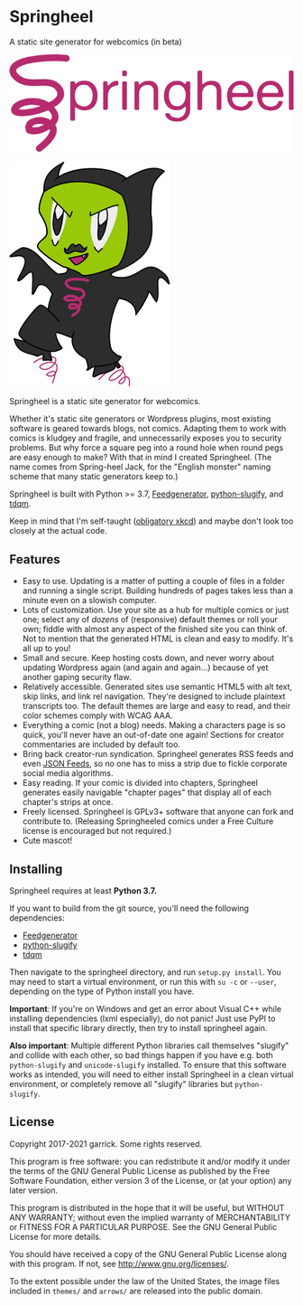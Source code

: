 # Springheel
A static site generator for webcomics (in beta)

![](springheel-logo.svg)

![](jackie.svg)

Springheel is a static site generator for webcomics.

Whether it's static site generators or Wordpress plugins, most existing software is geared towards blogs, not comics. Adapting them to work with comics is kludgey and fragile, and unnecessarily exposes you to security problems. But why force a square peg into a round hole when round pegs are easy enough to make? With that in mind I created Springheel. (The name comes from Spring-heel Jack, for the "English monster" naming scheme that many static generators keep to.)

Springheel is built with Python >= 3.7, [Feedgenerator](https://pypi.org/project/feedgen), [python-slugify](https://pypi.org/project/python-slugify), and [tdqm](https://pypi.org/project/tqdm).

Keep in mind that I'm self-taught \([obligatory xkcd](http://www.xkcd.com/1513/)\) and maybe don't look too closely at the actual code.

## Features

+ Easy to use. Updating is a matter of putting a couple of files in a folder and running a single script. Building hundreds of pages takes less than a minute even on a slowish computer.
+ Lots of customization. Use your site as a hub for multiple comics or just one; select any of *dozens* of (responsive) default themes or roll your own; fiddle with almost any aspect of the finished site you can think of. Not to mention that the generated HTML is clean and easy to modify. It's all up to you!
+ Small and secure. Keep hosting costs down, and never worry about updating Wordpress again (and again and again...) because of yet another gaping security flaw.
+ Relatively accessible. Generated sites use semantic HTML5 with alt text, skip links, and link rel navigation. They're designed to include plaintext transcripts too. The default themes are large and easy to read, and their color schemes comply with WCAG AAA.
+ Everything a comic (not a blog) needs. Making a characters page is so quick, you'll never have an out-of-date one again! Sections for creator commentaries are included by default too.
+ Bring back creator-run syndication. Springheel generates RSS feeds and even [JSON Feeds](https://jsonfeed.org/), so no one has to miss a strip due to fickle corporate social media algorithms.
+ Easy reading. If your comic is divided into chapters, Springheel generates easily navigable "chapter pages" that display all of each chapter's strips at once.
+ Freely licensed. Springheel is GPLv3+ software that anyone can fork and contribute to. (Releasing Springheeled comics under a Free Culture license is encouraged but not required.)
+ Cute mascot!

## Installing

Springheel requires at least **Python 3.7.**

If you want to build from the git source, you'll need the following dependencies:

+ [Feedgenerator](https://pypi.org/project/feedgen)
+ [python-slugify](https://pypi.org/project/python-slugify)
+ [tdqm](https://pypi.org/project/tqdm)

Then navigate to the springheel directory, and run `setup.py install`. You may need to start a virtual environment, or run this with `su -c` or `--user`, depending on the type of Python install you have.

**Important**: If you're on Windows and get an error about Visual C++ while installing dependencies (lxml especially), do not panic! Just use PyPI to install that specific library directly, then try to install springheel again.

**Also important**: Multiple different Python libraries call themselves "slugify" and collide with each other, so bad things happen if you have e.g. both `python-slugify` and `unicode-slugify` installed. To ensure that this software works as intended, you will need to either install Springheel in a clean virtual environment, or completely remove all "slugify" libraries but `python-slugify`.

## License

Copyright 2017-2021 garrick. Some rights reserved.

This program is free software: you can redistribute it and/or modify it under the terms of the GNU General Public License as published by the Free Software Foundation, either version 3 of the License, or (at your option) any later version.

This program is distributed in the hope that it will be useful, but WITHOUT ANY WARRANTY; without even the implied warranty of
MERCHANTABILITY or FITNESS FOR A PARTICULAR PURPOSE. See the GNU General Public License for more details.

You should have received a copy of the GNU General Public License along with this program. If not, see <http://www.gnu.org/licenses/>.

To the extent possible under the law of the United States, the image files included in `themes/` and `arrows/` are released into the public domain.
